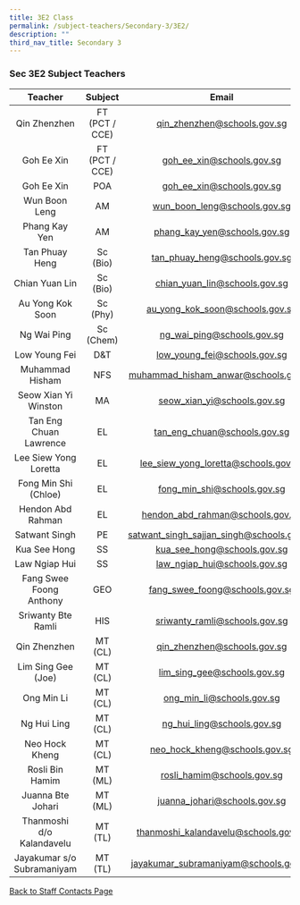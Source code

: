 ```yaml
---
title: 3E2 Class
permalink: /subject-teachers/Secondary-3/3E2/
description: ""
third_nav_title: Secondary 3
---
```

### Sec 3E2 Subject Teachers

| Teacher | Subject | Email |
|:---:|:---:|:---:|
| Qin Zhenzhen | FT (PCT / CCE) | qin_zhenzhen@schools.gov.sg |
| Goh Ee Xin | FT (PCT / CCE) | goh_ee_xin@schools.gov.sg |
| Goh Ee Xin | POA | goh_ee_xin@schools.gov.sg |
| Wun Boon Leng | AM | wun_boon_leng@schools.gov.sg |
| Phang Kay Yen | AM | phang_kay_yen@schools.gov.sg |
| Tan Phuay Heng | Sc (Bio) | tan_phuay_heng@schools.gov.sg |
| Chian Yuan Lin | Sc (Bio) | chian_yuan_lin@schools.gov.sg |
| Au Yong Kok Soon | Sc (Phy) | au_yong_kok_soon@schools.gov.sg |
| Ng Wai Ping | Sc (Chem) | ng_wai_ping@schools.gov.sg |
| Low Young Fei | D&T | low_young_fei@schools.gov.sg |
| Muhammad Hisham | NFS | muhammad_hisham_anwar@schools.gov.sg |
| Seow Xian Yi Winston | MA | seow_xian_yi@schools.gov.sg |
| Tan Eng Chuan Lawrence | EL | tan_eng_chuan@schools.gov.sg |
| Lee Siew Yong Loretta | EL | lee_siew_yong_loretta@schools.gov.sg |
| Fong Min Shi (Chloe) | EL | fong_min_shi@schools.gov.sg |
| Hendon Abd Rahman | EL | hendon_abd_rahman@schools.gov.sg |
| Satwant Singh | PE | satwant_singh_sajjan_singh@schools.gov.sg |
| Kua See Hong | SS | kua_see_hong@schools.gov.sg |
| Law Ngiap Hui | SS | law_ngiap_hui@schools.gov.sg |
| Fang Swee Foong Anthony | GEO | fang_swee_foong@schools.gov.sg |
| Sriwanty Bte Ramli | HIS | sriwanty_ramli@schools.gov.sg |
| Qin Zhenzhen | MT (CL) | qin_zhenzhen@schools.gov.sg |
| Lim Sing Gee (Joe) | MT (CL) | lim_sing_gee@schools.gov.sg |
| Ong Min Li | MT (CL) | ong_min_li@schools.gov.sg |
| Ng Hui Ling | MT (CL) | ng_hui_ling@schools.gov.sg |
| Neo Hock Kheng | MT (CL) | neo_hock_kheng@schools.gov.sg |
| Rosli Bin Hamim | MT (ML) | rosli_hamim@schools.gov.sg |
| Juanna Bte Johari | MT (ML) | juanna_johari@schools.gov.sg |
| Thanmoshi d/o Kalandavelu | MT (TL) | thanmoshi_kalandavelu@schools.gov.sg |
| Jayakumar s/o Subramaniyam | MT (TL) | jayakumar_subramaniyam@schools.gov.sg | 
 
[Back to Staff Contacts Page](https://staging.d1w3gt6qa53vq2.amplifyapp.com/about-us/school-staff-contacts/)